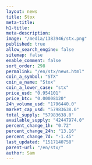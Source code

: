 ```yaml
---
layout: news
title: Stox
meta-title: 
h1-title: 
meta-description: 
image: "/media/1383946/stx.png"
published: true
allow_search_engine: false
sitemap: false
enable_comment: false
sort_order: 298
permalink: "/en/stx/news.html"
coin_a_symbol: "STX"
coin_a_name: "Stox"
coin_a_lower_case: "stx"
price_usd: "0.954101"
price_btc: "0.00008120"
24h_volume_usd: "1796440.0"
market_cap_usd: "57983638.0"
total_supply: "57983638.0"
available_supply: "42447974.0"
percent_change_1h: "0.72"
percent_change_24h: "13.16"
percent_change_7d: "-1.45"
last_updated: "1517140758"
parent-url: "/en/stx/"
author: Sam
---
```


